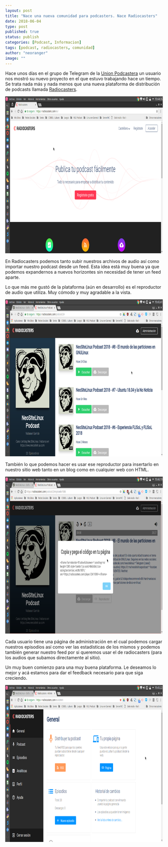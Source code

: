 ```yaml
---
layout: post
title: "Nace una nueva comunidad para podcasters. Nace Radiocasters"
date: 2018-06-04
type: post
published: true
status: publish
categories: [Podcast, Informacion]
tags: [podcast, radiocasters, comunidad]
author: "neoranger"
image: ""
---
```


Hace unos días en el grupo de Telegram de la [Union Podcastera](https://t.me/unionpod) un usuario nos mostró su nuevo proyecto en el que estuvo trabajando hace un tiempo. Se trata nada más y nada menos que una nueva plataforma de distribución de podcasts llamada [Radiocasters](https://radiocasters.com).

<p align="center">
<img src="/images/radiocasters1.png" width="800" height="500" alt="_Logo">
</p>

En Radiocasters podemos tanto subir nuestros archivos de audio así como importar nuestro podcast desde un feed. Esta idea está muy buena ya que podemos expandernos a nuevos horizontes sin necesidad de tener un feed aparte.

Lo que más me gustó de la plataforma (aún en desarrollo) es el reproductor de audio que utiliza. Muy cómodo y muy agradable a la vista.

<p align="center">
<img src="/images/radiocasters3.png" width="800" height="500" alt="_Logo">
</p>

También lo que podemos hacer es usar ese reproductor para insertarlo en nuestro sitio web tanto en un blog como en cualquier web con HTML.

<p align="center">
<img src="/images/radiocasters4.png" width="800" height="500" alt="_Logo">
</p>

Cada usuario tiene una página de administración en el cual podemos cargar nuestros episodios así como ver las estadísticas de los mismos y podemos también generar nuestro feed por si queremos usar el de radiocasters (para los audios que subamos directamente al sitio).

Un muy buen comienzo para una muy buena plataforma. Le deseamos lo mejor y acá estamos para dar el feedback necesario para que siga creciendo.

<p align="center">
<img src="/images/radiocasters2.png" width="800" height="500" alt="_Logo">
</p>